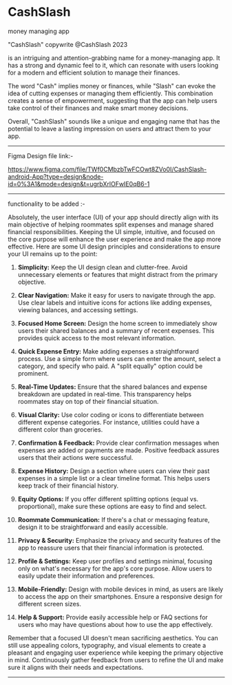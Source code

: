 # CashSlash
money managing app

"CashSlash" 
copywrite @CashSlash 2023 

is an intriguing and attention-grabbing name for a money-managing app. It has a strong and dynamic feel to it, which can resonate with users looking for a modern and efficient solution to manage their finances.

The word "Cash" implies money or finances, while "Slash" can evoke the idea of cutting expenses or managing them efficiently. This combination creates a sense of empowerment, suggesting that the app can help users take control of their finances and make smart money decisions.

Overall, "CashSlash" sounds like a unique and engaging name that has the potential to leave a lasting impression on users and attract them to your app.

----------------------------------------------------------------------------

Figma Design file link:-

https://www.figma.com/file/TWf0CMbzbTwFCOwt8ZVo0I/CashSlash-android-App?type=design&node-id=0%3A1&mode=design&t=ugrbXrlOFwIE0qB6-1

----------------------------------------------------------------------------
functionality to be added :-


Absolutely, the user interface (UI) of your app should directly align with its main objective of helping roommates split expenses and manage shared financial responsibilities. Keeping the UI simple, intuitive, and focused on the core purpose will enhance the user experience and make the app more effective. Here are some UI design principles and considerations to ensure your UI remains up to the point:

1. **Simplicity:** Keep the UI design clean and clutter-free. Avoid unnecessary elements or features that might distract from the primary objective.

2. **Clear Navigation:** Make it easy for users to navigate through the app. Use clear labels and intuitive icons for actions like adding expenses, viewing balances, and accessing settings.

3. **Focused Home Screen:** Design the home screen to immediately show users their shared balances and a summary of recent expenses. This provides quick access to the most relevant information.

4. **Quick Expense Entry:** Make adding expenses a straightforward process. Use a simple form where users can enter the amount, select a category, and specify who paid. A "split equally" option could be prominent.

5. **Real-Time Updates:** Ensure that the shared balances and expense breakdown are updated in real-time. This transparency helps roommates stay on top of their financial situation.

6. **Visual Clarity:** Use color coding or icons to differentiate between different expense categories. For instance, utilities could have a different color than groceries.

7. **Confirmation & Feedback:** Provide clear confirmation messages when expenses are added or payments are made. Positive feedback assures users that their actions were successful.

8. **Expense History:** Design a section where users can view their past expenses in a simple list or a clear timeline format. This helps users keep track of their financial history.

9. **Equity Options:** If you offer different splitting options (equal vs. proportional), make sure these options are easy to find and select.

10. **Roommate Communication:** If there's a chat or messaging feature, design it to be straightforward and easily accessible.

11. **Privacy & Security:** Emphasize the privacy and security features of the app to reassure users that their financial information is protected.

12. **Profile & Settings:** Keep user profiles and settings minimal, focusing only on what's necessary for the app's core purpose. Allow users to easily update their information and preferences.

13. **Mobile-Friendly:** Design with mobile devices in mind, as users are likely to access the app on their smartphones. Ensure a responsive design for different screen sizes.

14. **Help & Support:** Provide easily accessible help or FAQ sections for users who may have questions about how to use the app effectively.

Remember that a focused UI doesn't mean sacrificing aesthetics. You can still use appealing colors, typography, and visual elements to create a pleasant and engaging user experience while keeping the primary objective in mind. Continuously gather feedback from users to refine the UI and make sure it aligns with their needs and expectations.


-------------------------------------------------------------------------------
